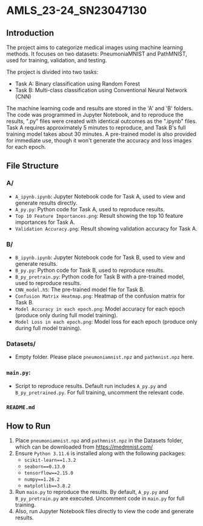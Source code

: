 # AMLS_23-24_SN23047130

## Introduction
The project aims to categorize medical images using machine learning methods. It focuses on two datasets: PneumoniaMNIST and PathMNIST, used for training, validation, and testing.

The project is divided into two tasks:
- Task A: Binary classification using Random Forest
- Task B: Multi-class classification using Conventional Neural Network (CNN)

The machine learning code and results are stored in the 'A' and 'B' folders. The code was programmed in Jupyter Notebook, and to reproduce the results, ".py" files were created with identical outcomes as the ".ipynb" files. Task A requires approximately 5 minutes to reproduce, and Task B's full training model takes about 30 minutes. A pre-trained model is also provided for immediate use, though it won't generate the accuracy and loss images for each epoch.

## File Structure

### A/
- `A_ipynb.ipynb`: Jupyter Notebook code for Task A, used to view and generate results directly.
- `A_py.py`: Python code for Task A, used to reproduce results.
- `Top 10 Feature Importances.png`: Result showing the top 10 feature importances for Task A.
- `Validation Accuracy.png`: Result showing validation accuracy for Task A.

### B/
- `B_ipynb.ipynb`: Jupyter Notebook code for Task B, used to view and generate results.
- `B_py.py`: Python code for Task B, used to reproduce results.
- `B_py_pretrain.py`: Python code for Task B with a pre-trained model, used to reproduce results.
- `CNN_model.h5`: The pre-trained model file for Task B.
- `Confusion Matrix Heatmap.png`: Heatmap of the confusion matrix for Task B.
- `Model Accuracy in each epoch.png`: Model accuracy for each epoch (produce only during full model training).
- `Model Loss in each epoch.png`: Model loss for each epoch (produce only during full model training).

### Datasets/
- Empty folder. Please place `pneumoniamnist.npz` and `pathmnist.npz` here.

### `main.py`:
- Script to reproduce results. Default run includes `A_py.py` and `B_py_pretrained.py`. For full training, uncomment the relevant code.

### `README.md`

## How to Run

1. Place `pneumoniamnist.npz` and `pathmnist.npz` in the Datasets folder, which can be downloaded from https://medmnist.com/
2. Ensure `Python 3.11.6` is installed along with the following packages:
   - `scikit-learn==1.3.2`
   - `seaborn==0.13.0`
   - `tensorflow==2.15.0`
   - `numpy==1.26.2`
   - `matplotlib==3.8.2`
3. Run `main.py` to reproduce the results. By default, `A_py.py` and `B_py_pretrain.py` are executed. Uncomment code in `main.py` for full training.
4. Also, run Jupyter Notebook files directly to view the code and generate results.







